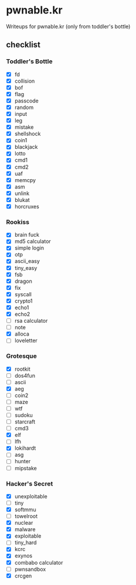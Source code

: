 # pwnable.kr
Writeups for pwnable.kr (only from toddler's bottle)

## checklist

### Toddler's Bottle
 - [x] fd
 - [x] collision
 - [x] bof
 - [x] flag
 - [x] passcode
 - [x] random
 - [x] input
 - [x] leg
 - [x] mistake
 - [x] shellshock
 - [x] coin1
 - [x] blackjack
 - [x] lotto
 - [x] cmd1
 - [x] cmd2
 - [x] uaf
 - [x] memcpy
 - [x] asm
 - [x] unlink
 - [x] blukat
 - [x] horcruxes

### Rookiss

 - [x] brain fuck
 - [x] md5 calculator
 - [x] simple login
 - [x] otp
 - [x] ascii_easy
 - [x] tiny_easy
 - [x] fsb
 - [x] dragon
 - [x] fix
 - [x] syscall
 - [x] crypto1
 - [x] echo1
 - [x] echo2
 - [ ] rsa calculator
 - [ ] note
 - [x] alloca
 - [ ] loveletter

### Grotesque

 - [x] rootkit
 - [ ] dos4fun
 - [ ] ascii
 - [x] aeg
 - [ ] coin2
 - [ ] maze
 - [ ] wtf
 - [ ] sudoku
 - [ ] starcraft
 - [ ] cmd3
 - [x] elf
 - [ ] lfh
 - [x] lokihardt
 - [ ] asg
 - [ ] hunter
 - [ ] mipstake

### Hacker's Secret

 - [x] unexploitable
 - [ ] tiny
 - [x] softmmu
 - [ ] towelroot
 - [x] nuclear
 - [x] malware
 - [x] exploitable
 - [ ] tiny_hard
 - [x] kcrc
 - [x] exynos
 - [x] combabo calculator
 - [ ] pwnsandbox
 - [x] crcgen
